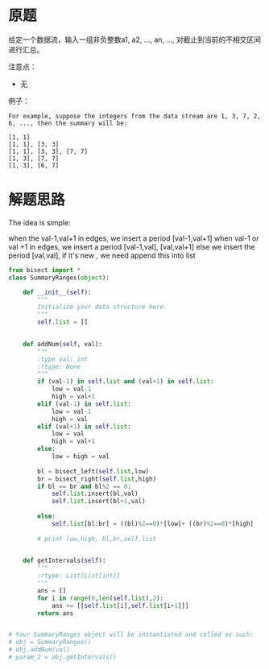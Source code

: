 # 原题
给定一个数据流，输入一组非负整数a1, a2, ..., an, ..., 对截止到当前的不相交区间进行汇总。

注意点：

  - 无

例子：

```
For example, suppose the integers from the data stream are 1, 3, 7, 2, 6, ..., then the summary will be:

[1, 1]
[1, 1], [3, 3]
[1, 1], [3, 3], [7, 7]
[1, 3], [7, 7]
[1, 3], [6, 7]
```

# 解题思路

The idea is simple:

when the val-1,val+1 in edges, we insert a period [val-1,val+1]
when val-1 or val +1 in edges, we insert a period [val-1,val], [val,val+1]
else we insert the period [val,val], if it's new , we need append this into list

```python
from bisect import *
class SummaryRanges(object):

    def __init__(self):
        """
        Initialize your data structure here.
        """
        self.list = []
        

    def addNum(self, val):
        """
        :type val: int
        :rtype: None
        """
        if (val-1) in self.list and (val+1) in self.list:
            low = val-1
            high = val+1
        elif (val-1) in self.list:
            low = val-1
            high = val
        elif (val+1) in self.list:
            low = val
            high = val+1
        else:
            low = high = val
        
        bl = bisect_left(self.list,low)
        br = bisect_right(self.list,high)
        if bl == br and bl%2 == 0:
            self.list.insert(bl,val)
            self.list.insert(bl+1,val)
        
        else:
            self.list[bl:br] = ((bl)%2==0)*[low]+ ((br)%2==0)*[high]
        
        # print low,high, bl,br,self.list
        

    def getIntervals(self):
        """
        :rtype: List[List[int]]
        """
        ans = []
        for i in range(0,len(self.list),2):
            ans += [[self.list[i],self.list[i+1]]]
        return ans


# Your SummaryRanges object will be instantiated and called as such:
# obj = SummaryRanges()
# obj.addNum(val)
# param_2 = obj.getIntervals()
```
